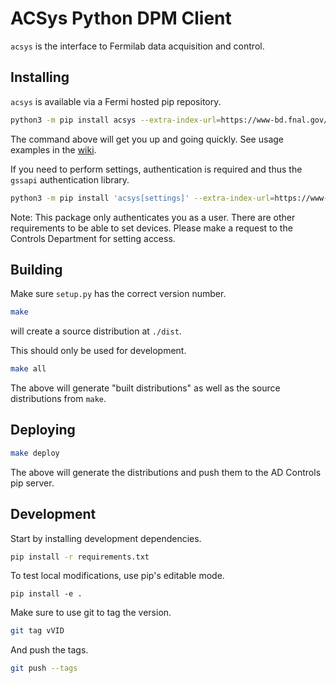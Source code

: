 # ACSys Python DPM Client

`acsys` is the interface to Fermilab data acquisition and control.

## Installing

`acsys` is available via a Fermi hosted pip repository.

```bash
python3 -m pip install acsys --extra-index-url=https://www-bd.fnal.gov/pip3
```

The command above will get you up and going quickly. See usage examples in the [wiki](https://github.com/fermi-controls/acsys-python/wiki).

If you need to perform settings, authentication is required and thus the `gssapi` authentication library.

```bash
python3 -m pip install 'acsys[settings]' --extra-index-url=https://www-bd.fnal.gov/pip3
```

Note: This package only authenticates you as a user. There are other requirements to be able to set devices. Please make a request to the Controls Department for setting access.

## Building

Make sure `setup.py` has the correct version number.

```bash
make
```

will create a source distribution at `./dist`.

This should only be used for development.

```bash
make all
```

The above will generate "built distributions" as well as the source distributions from `make`.

## Deploying

```bash
make deploy
```

The above will generate the distributions and push them to the AD Controls pip server.

## Development

Start by installing development dependencies.

```bash
pip install -r requirements.txt
```

To test local modifications, use pip's editable mode.

`pip install -e .`

Make sure to use git to tag the version.

```bash
git tag vVID
```

And push the tags.

```bash
git push --tags
```
